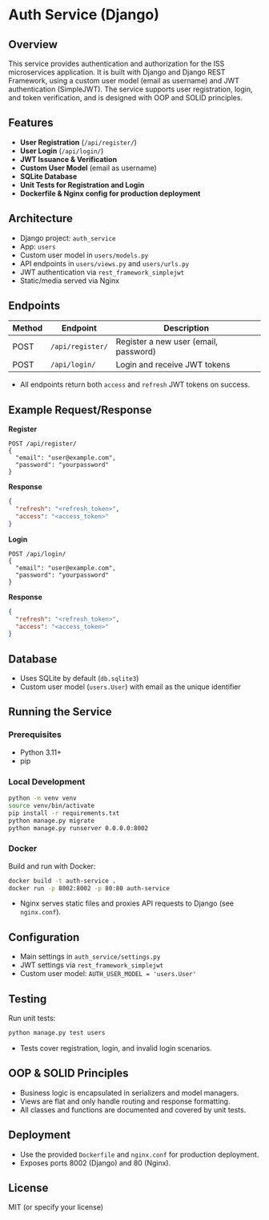 # Auth Service (Django)

## Overview

This service provides authentication and authorization for the ISS microservices application. It is built with Django and Django REST Framework, using a custom user model (email as username) and JWT authentication (SimpleJWT). The service supports user registration, login, and token verification, and is designed with OOP and SOLID principles.

## Features

- **User Registration** (`/api/register/`)
- **User Login** (`/api/login/`)
- **JWT Issuance & Verification**
- **Custom User Model** (email as username)
- **SQLite Database**
- **Unit Tests for Registration and Login**
- **Dockerfile & Nginx config for production deployment**

## Architecture

- Django project: `auth_service`
- App: `users`
- Custom user model in `users/models.py`
- API endpoints in `users/views.py` and `users/urls.py`
- JWT authentication via `rest_framework_simplejwt`
- Static/media served via Nginx

## Endpoints

| Method | Endpoint           | Description         |
|--------|--------------------|--------------------|
| POST   | `/api/register/`   | Register a new user (email, password) |
| POST   | `/api/login/`      | Login and receive JWT tokens          |

- All endpoints return both `access` and `refresh` JWT tokens on success.

## Example Request/Response

**Register**
```http
POST /api/register/
{
  "email": "user@example.com",
  "password": "yourpassword"
}
```
**Response**
```json
{
  "refresh": "<refresh_token>",
  "access": "<access_token>"
}
```

**Login**
```http
POST /api/login/
{
  "email": "user@example.com",
  "password": "yourpassword"
}
```
**Response**
```json
{
  "refresh": "<refresh_token>",
  "access": "<access_token>"
}
```

## Database

- Uses SQLite by default (`db.sqlite3`)
- Custom user model (`users.User`) with email as the unique identifier

## Running the Service

### Prerequisites

- Python 3.11+
- pip

### Local Development

```bash
python -m venv venv
source venv/bin/activate
pip install -r requirements.txt
python manage.py migrate
python manage.py runserver 0.0.0.0:8002
```

### Docker

Build and run with Docker:
```bash
docker build -t auth-service .
docker run -p 8002:8002 -p 80:80 auth-service
```

- Nginx serves static files and proxies API requests to Django (see `nginx.conf`).

## Configuration

- Main settings in `auth_service/settings.py`
- JWT settings via `rest_framework_simplejwt`
- Custom user model: `AUTH_USER_MODEL = 'users.User'`

## Testing

Run unit tests:
```bash
python manage.py test users
```
- Tests cover registration, login, and invalid login scenarios.

## OOP & SOLID Principles

- Business logic is encapsulated in serializers and model managers.
- Views are flat and only handle routing and response formatting.
- All classes and functions are documented and covered by unit tests.

## Deployment

- Use the provided `Dockerfile` and `nginx.conf` for production deployment.
- Exposes ports 8002 (Django) and 80 (Nginx).

## License

MIT (or specify your license) 